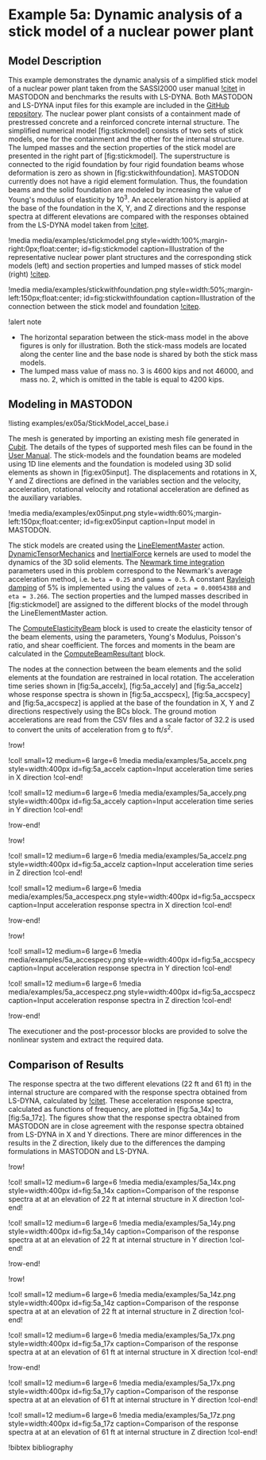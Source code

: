# Example 5a: Dynamic analysis of a stick model of a nuclear power plant

## Model Description

This example demonstrates the dynamic analysis of a simplified stick model of a nuclear power plant taken from the SASSI2000 user manual [!citet](sassiuser2006)
in MASTODON and benchmarks the results with LS-DYNA. Both MASTODON and LS-DYNA input files for this example are included in the [GitHub repository](https://github.com/idaholab/mastodon). The nuclear power plant consists of a containment made of prestressed concrete and a reinforced concrete internal structure. The simplified numerical model [fig:stickmodel] consists of two sets of stick models, one for the containment and the other for the internal structure. The lumped masses and the section properties of the stick model are presented in the right part of [fig:stickmodel].
The superstructure is connected to the rigid foundation by four rigid foundation beams whose deformation is zero as shown in [fig:stickwithfoundation].
MASTODON currently does not have a rigid element formulation. Thus, the foundation beams and the solid foundation are modeled by increasing the value of Young's modulus of elasticity by ${10}^3$. An acceleration history is applied at the base of the foundation in the X, Y, and Z directions and the response spectra at different elevations are compared with the responses obtained from the LS-DYNA model taken from [!citet](fragilityanalysis).


!media media/examples/stickmodel.png
       style=width:100%;margin-right:0px;float:center;
       id=fig:stickmodel
       caption=Illustration of the representative nuclear power plant structures and the corresponding stick models (left) and section properties and lumped masses of stick model (right) [!citep](sassiuser2006).

!media media/examples/stickwithfoundation.png
       style=width:50%;margin-left:150px;float:center;
       id=fig:stickwithfoundation
       caption=Illustration of the connection between the stick model and foundation [!citep](sassiuser2006).             

!alert note
- The horizontal separation between the stick-mass model in the above figures is only for illustration. Both the stick-mass models are located along the center line and the base node is shared by both the stick mass models.
- The lumped mass value of mass no. 3 is 4600 kips and not 46000, and mass no. 2, which is omitted in the table is equal to 4200 kips.

## Modeling in MASTODON

!listing examples/ex05a/StickModel_accel_base.i

The mesh is generated by importing an existing mesh file generated in [Cubit](https://cubit.sandia.gov). The details of the types of supported mesh files can be found in the [User Manual](manuals/user/index.md#meshing). The stick-models and the foundation beams are modeled using 1D line elements and the foundation is modeled using 3D solid elements as shown in [fig:ex05input]. The displacements and rotations in X, Y and Z directions are defined in the variables section and the velocity, acceleration, rotational velocity and rotational acceleration are defined as the auxiliary variables.

!media media/examples/ex05input.png
       style=width:60%;margin-left:150px;float:center;
       id=fig:ex05input
       caption=Input model in MASTODON.


 The stick models are created using the [LineElementMaster](syntax/Modules/TensorMechanics/index.md) action. [DynamicTensorMechanics](syntax/index.md) and [InertialForce](syntax/index.md) kernels are used to model the dynamics of the 3D solid elements. The [Newmark time integration](manuals/theory/index.md#newmark-beta) parameters used in this problem correspond to the Newmark's average acceleration method, i.e. `beta = 0.25` and `gamma = 0.5`. A constant [Rayleigh damping](manuals/theory/index.md#rayleigh-damping) of 5% is implemented using the values of `zeta = 0.00054388` and `eta = 3.266`. The section properties and the lumped masses described in [fig:stickmodel] are assigned to the different blocks of the model through the LineElementMaster action.

The [ComputeElasticityBeam](syntax/index.md) block is used to create the elasticity tensor of the beam elements, using the parameters, Young's Modulus, Poisson's ratio, and shear coefficient. The forces and moments in the beam are calculated in the [ComputeBeamResultant](syntax/index.md) block.

The nodes at the connection between the beam elements and the solid elements at the foundation are restrained in local rotation. The acceleration time series shown in [fig:5a_accelx], [fig:5a_accely] and [fig:5a_accelz] whose response spectra is shown in [fig:5a_accspecx], [fig:5a_accspecy] and [fig:5a_accspecz] is applied at the base of the foundation in X, Y and Z directions respectively using the BCs block. The ground motion accelerations are read from the CSV files and a scale factor of 32.2 is used to convert the units of acceleration from g to ft/${s}^2$.

!row!

!col! small=12 medium=6 large=6
!media media/examples/5a_accelx.png
       style=width:400px id=fig:5a_accelx
       caption=Input acceleration time series in X direction
!col-end!

!col! small=12 medium=6 large=6
!media media/examples/5a_accely.png
       style=width:400px id=fig:5a_accely
       caption=Input acceleration time series in Y direction
!col-end!

!row-end!

!row!

!col! small=12 medium=6 large=6
!media media/examples/5a_accelz.png
       style=width:400px id=fig:5a_accelz
       caption=Input acceleration time series in Z direction
!col-end!

!col! small=12 medium=6 large=6
!media media/examples/5a_accespecx.png
       style=width:400px id=fig:5a_accspecx
       caption=Input acceleration response spectra in X direction
!col-end!

!row-end!

!row!

!col! small=12 medium=6 large=6
!media media/examples/5a_accespecy.png
       style=width:400px id=fig:5a_accspecy
       caption=Input acceleration response spectra in Y direction
!col-end!

!col! small=12 medium=6 large=6
!media media/examples/5a_accespecz.png
       style=width:400px id=fig:5a_accspecz
       caption=Input acceleration response spectra in Z direction
!col-end!

!row-end!

The executioner and the post-processor blocks are provided to solve the nonlinear system and extract the required data.

## Comparison of Results

The response spectra at the two different elevations (22 ft and 61 ft) in the internal structure are compared with the response spectra obtained from LS-DYNA, calculated by [!citet](fragilityanalysis). These acceleration response spectra, calculated as functions of frequency, are plotted in [fig:5a_14x] to [fig:5a_17z]. The figures show that the response spectra obtained from MASTODON are in close agreement with the response spectra obtained from LS-DYNA in X and Y directions. There are minor differences in the results in the Z direction, likely due to the differences the damping formulations in MASTODON and LS-DYNA.

!row!

!col! small=12 medium=6 large=6
!media media/examples/5a_14x.png
       style=width:400px id=fig:5a_14x
       caption=Comparison of the response spectra at at an elevation of 22 ft at internal structure in X direction
!col-end!

!col! small=12 medium=6 large=6
!media media/examples/5a_14y.png
       style=width:400px id=fig:5a_14y
       caption=Comparison of the response spectra at at an elevation of 22 ft at internal structure in Y direction
!col-end!

!row-end!

!row!

!col! small=12 medium=6 large=6
!media media/examples/5a_14z.png
       style=width:400px id=fig:5a_14z
       caption=Comparison of the response spectra at at an elevation of 22 ft at internal structure in Z direction
!col-end!

!col! small=12 medium=6 large=6
!media media/examples/5a_17x.png
       style=width:400px id=fig:5a_17x
       caption=Comparison of the response spectra at at an elevation of 61 ft at internal structure in X direction
!col-end!

!row-end!

!col! small=12 medium=6 large=6
!media media/examples/5a_17x.png
       style=width:400px id=fig:5a_17y
       caption=Comparison of the response spectra at at an elevation of 61 ft at internal structure in Y direction
!col-end!

!col! small=12 medium=6 large=6
!media media/examples/5a_17z.png
       style=width:400px id=fig:5a_17z
       caption=Comparison of the response spectra at at an elevation of 61 ft at internal structure in Z direction
!col-end!



!bibtex bibliography
